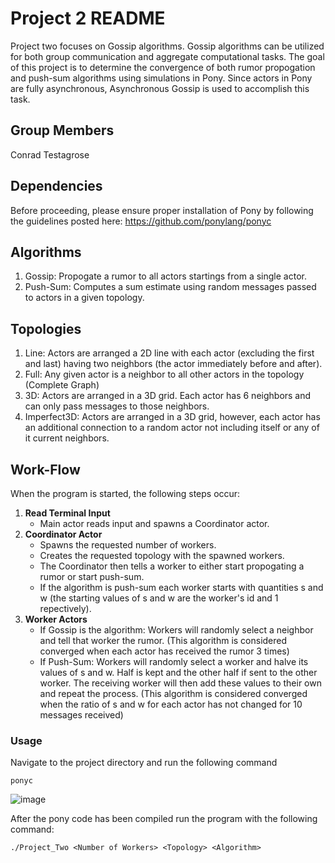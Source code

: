 # Project 2 README
Project two focuses on Gossip algorithms. Gossip algorithms can be utilized for both group communication and aggregate computational tasks. The goal of this project is to determine the convergence of both rumor propogation and push-sum algorithms using simulations in Pony. Since actors in Pony are fully asynchronous, Asynchronous Gossip is used to accomplish this task.

## Group Members
Conrad Testagrose

## Dependencies
Before proceeding, please ensure proper installation of Pony by following the guidelines posted here: https://github.com/ponylang/ponyc

## Algorithms
1. Gossip: Propogate a rumor to all actors startings from a single actor.
2. Push-Sum: Computes a sum estimate using random messages passed to actors in a given topology.

## Topologies
1. Line: Actors are arranged a 2D line with each actor (excluding the first and last) having two neighbors (the actor immediately before and after).
2. Full: Any given actor is a neighbor to all other actors in the topology (Complete Graph)
3. 3D: Actors are arranged in a 3D grid. Each actor has 6 neighbors and can only pass messages to those neighbors.
4. Imperfect3D: Actors are arranged in a 3D grid, however, each actor has an additional connection to a random actor not including itself or any of it current neighbors. 

## Work-Flow
When the program is started, the following steps occur:

1. **Read Terminal Input**
   - Main actor reads input and spawns a Coordinator actor.
3. **Coordinator Actor**
    - Spawns the requested number of workers.
    - Creates the requested topology with the spawned workers.
    - The Coordinator then tells a worker to either start propogating a rumor or start push-sum.
    - If the algorithm is push-sum each worker starts with quantities s and w (the starting values of s and w are the worker's id and 1 repectively).
4. **Worker Actors**
    - If Gossip is the algorithm: Workers will randomly select a neighbor and tell that worker the rumor. (This algorithm is considered converged when each actor has received the rumor 3 times)
    - If Push-Sum: Workers will randomly select a worker and halve its values of s and w. Half is kept and the other half if sent to the other worker. The receiving worker will then add these values to their own and repeat the process. (This algorithm is considered converged when the ratio of s and w for each actor has not changed for 10 messages received)

### Usage
Navigate to the project directory and run the following command
```
ponyc
```

![image]()


After the pony code has been compiled run the program with the following command:
```
./Project_Two <Number of Workers> <Topology> <Algorithm>
```



